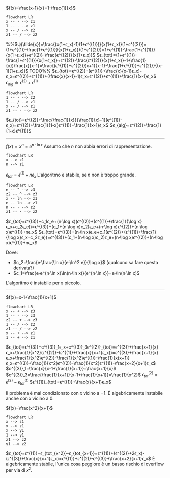 $f(x)=\frac{x-1}{x}=1-\frac{1}{x}$

```mermaid
flowchart LR
x -- - --> z1
1 -- - --> z1
x -- / --> z2
z1 -- / --> z2
```

%%$ψ(\tilde{x})=\frac{(x(1+ϵ_x)-1)(1+ϵ^{(1)})}{x(1+ϵ_x)}(1+ϵ^{(2)})=(1+ϵ^{(1)}-\frac{1+ϵ^{(1)}}{x(1+ϵ_x)})(1+ϵ^{(2)})=1+ϵ^{(1)}-\frac{1+ϵ^{(1)}}{x(1+ϵ_x)}+ϵ^{(2)}-\frac{ϵ^{(2)}}{x(1+ϵ_x)}$
$ϵ_{tot}=(1+ϵ^{(1)}-\frac{1+ϵ^{(1)}}{x(1+ϵ_x)}+ϵ^{(2)}-\frac{ϵ^{(2)}}{x(1+ϵ_x)}-1+\frac{1}{x})\frac{x}{x-1}=\frac{(ϵ^{(1)}+ϵ^{(2)})x+1}{x-1}-\frac{1+ϵ^{(1)}+ϵ^{(2)}}{(x-1)(1+ϵ_x)}$
TODO%%
$ϵ_{tot}≐ϵ^{(2)}+(ϵ^{(1)}+\frac{x}{x-1}ϵ_x)-ϵ_x=ϵ^{(2)}+ϵ^{(1)}+(\frac{x}{x-1}-1)ϵ_x=ϵ^{(2)}+ϵ^{(1)}+\frac{1}{x-1}ϵ_x$
$ϵ_{alg}≐ϵ^{(2)}+ϵ^{(1)}$


```mermaid
flowchart LR
1 -- - --> z2
1 -- / --> z1
x -- / --> z1
z1 -- - --> z2
```
$ϵ_{tot}=ϵ^{(2)}+\frac{\frac{1}{x}}{\frac{1}{x}-1}(ϵ^{(1)}-ϵ_x)=ϵ^{(2)}+\frac{1}{1-x}ϵ^{(1)}+\frac{1}{x-1}ϵ_x$
$ϵ_{alg}=ϵ^{(2)}+\frac{1}{1-x}ϵ^{(1)}$

---
$f(x)=x^n=e^{n·\ln x}$
Assumo che $n$ non abbia errori di rappresentazione.
```mermaid
flowchart LR
x --> z1
n --> z1
```
$ϵ_{tot}=ϵ^{(1)}+nϵ_x$
L'algoritmo è stabile, se $n$ non è troppo grande.

```mermaid
flowchart LR
e -- ^ --> z3
z2 -- ^ --> z3
x -- ln --> z1
e -- ln --> z1
n -- · --> z2
z1 -- · --> z2
```
$ϵ_{tot}=ϵ^{(3)}+c_1ϵ_e+(n·\log x)(ϵ^{(2)}+(ϵ^{(1)}+\frac{1}{\log x}ϵ_x+c_2ϵ_e))=ϵ^{(3)}+(c_1+(n·\log x)c_2)ϵ_e+(n·\log x)ϵ^{(2)}+(n·\log x)ϵ^{(1)}+nϵ_x$
$ϵ_{tot}=ϵ^{(3)}+(n·\ln x)ϵ_e+c_1(ϵ^{(2)}+(ϵ^{(1)}+\frac{1}{\log x}ϵ_x+c_2ϵ_e))=ϵ^{(3)}+(c_1+(n·\log x)c_2)ϵ_e+(n·\log x)ϵ^{(2)}+(n·\log x)ϵ^{(1)}+nϵ_x$

Dove:
- $c_2=\frac{e·\frac{\ln x}{e·\ln^2 e}}{\log x}$ (qualcuno sa fare questa derivata?)
- $c_1=\frac{e·e^{n·\ln x}\ln(n·\ln x)}{e^{n·\ln x}}=e·\ln(n·\ln x)$

L'algoritmo è instabile per $x$ piccolo.

---


$f(x)=x-1+\frac{1}{x+1}$
```mermaid
flowchart LR
x -- + --> z3
1 -- - --> z3
z2 -- + --> z3
1 -- / --> z2
z1 -- / --> z2
x -- + --> z1
1 -- + --> z1
```
$ϵ_{tot}=ϵ^{(3)}+c^{(3)}_1ϵ_x+c^{(3)}_3ϵ^{(2)}_{tot}=ϵ^{(3)}+\frac{x+1}{x}ϵ_x+\frac{1}{x^2}(ϵ^{(2)}-(ϵ^{(1)}+\frac{x}{x+1}ϵ_x))=ϵ^{(3)}+\frac{x+1}{x}ϵ_x+\frac{1}{x^2}ϵ^{(2)}-\frac{1}{x^2}ϵ^{(1)}-\frac{1}{x(x+1)}ϵ_x=ϵ^{(3)}+\frac{1}{x^2}ϵ^{(2)}-\frac{1}{x^2}ϵ^{(1)}-\frac{x+2}{x+1}ϵ_x$
$c^{(3)}_1=\frac{x}{x-1+\frac{1}{x+1}}=\frac{x+1}{x}$
$c^{(3)}_3=\frac{\frac{1}{x+1}}{x-1+\frac{1}{x+1}}=\frac{1}{x^2}$
$ϵ^{(2)}_{tot}=ϵ^{(2)}-ϵ^{(1)}_{tot}$
$ϵ^{(1)}_{tot}=ϵ^{(1)}+\frac{x}{x+1}ϵ_x$

Il problema è mal condizionato con $x$ vicino a $-1$.
È algebricamente instabile anche con $x$ vicino a $0$.

$f(x)=\frac{x^2}{x+1}$

```mermaid
flowchart LR
x --> z1
x --> z1
x --> y1
1 --> y1
z1 --> z2
y1 --> z2
```
$ϵ_{tot}=ϵ^{(1)}+ϵ_{tot_{x^2}}-ϵ_{tot_{x+1}}=ϵ^{(1)}+(ϵ^{(2)}+2ϵ_x)-(ϵ^{(3)}+\frac{x}{x+1}ϵ_x)=ϵ^{(1)}+ϵ^{(2)}-ϵ^{(3)}+\frac{x+2}{x+1}ϵ_x$
È algebricamente stabile, l'unica cosa peggiore è un basso rischio di overflow per via di $x^2$.
